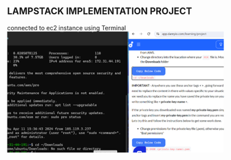 ## LAMPSTACK IMPLEMENTATION PROJECT
connected to ec2 instance using Terminal 
![lamp](./1_lamp.png)
